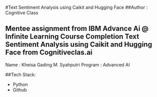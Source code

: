 #Text Sentiment Analysis using Caikit and Hugging Face
##Author : Cognitive Class

Mentee assignment from IBM Advance Ai @ Infinite Learning
Course Completion Text Sentiment Analysis using Caikit and Hugging Face from Cognitiveclas.ai
---

Name      : Kheisa Gading M. Syahputri
Program   : Advanced AI

##Tech Stack:
* Python
* Github
  

